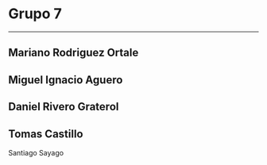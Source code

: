# Grupo 7
---
Mariano Rodriguez Ortale
---
Miguel Ignacio Aguero
---
Daniel Rivero Graterol
---
Tomas Castillo
---
Santiago Sayago
